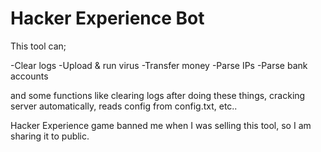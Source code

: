 # Hacker Experience Bot

This tool can;

-Clear logs
-Upload & run virus
-Transfer money
-Parse IPs
-Parse bank accounts

and some functions like clearing logs after doing these things, cracking server automatically, reads config from config.txt, etc..

Hacker Experience game banned me when I was selling this tool, so I am sharing it to public.